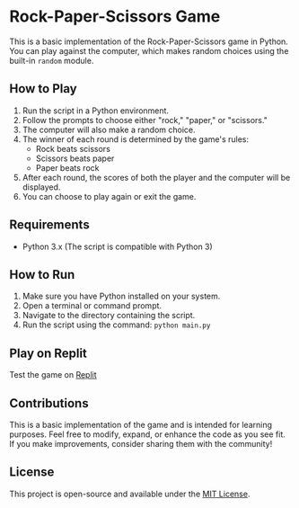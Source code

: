 # Rock-Paper-Scissors Game

This is a basic implementation of the Rock-Paper-Scissors game in Python. You can play against the computer, which makes random choices using the built-in `random` module.

## How to Play

1. Run the script in a Python environment.
2. Follow the prompts to choose either "rock," "paper," or "scissors."
3. The computer will also make a random choice.
4. The winner of each round is determined by the game's rules:
   - Rock beats scissors
   - Scissors beats paper
   - Paper beats rock
5. After each round, the scores of both the player and the computer will be displayed.
6. You can choose to play again or exit the game.

## Requirements

- Python 3.x (The script is compatible with Python 3)

## How to Run

1. Make sure you have Python installed on your system.
2. Open a terminal or command prompt.
3. Navigate to the directory containing the script.
4. Run the script using the command: `python main.py`

## Play on Replit

Test the game on [Replit](https://replit.com/@joshuadanpeters/RockPaperScissors)

## Contributions

This is a basic implementation of the game and is intended for learning purposes. Feel free to modify, expand, or enhance the code as you see fit. If you make improvements, consider sharing them with the community!

## License

This project is open-source and available under the [MIT License](LICENSE).